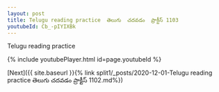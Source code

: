 ```yaml
---
layout: post
title: Telugu reading practice  తెలుగు  చదవడం  ప్రాక్టీస్ 1103
youtubeId: Cb_-pIYIXBk
---
```

 
 
Telugu reading practice
 
 
 
 
 


{% include youtubePlayer.html id=page.youtubeId %}
 
[Next]({{ site.baseurl }}{% link  split1/_posts/2020-12-01-Telugu reading practice  తెలుగు  చదవడం  ప్రాక్టీస్ 1102.md%})
 
